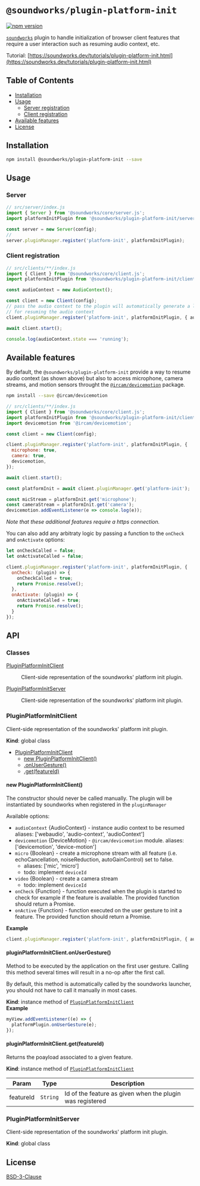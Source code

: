 # `@soundworks/plugin-platform-init`

[![npm version](https://badge.fury.io/js/@soundworks%2Fplugin-platform-init.svg)](https://badge.fury.io/js/@soundworks%2Fplugin-platform)

[`soundworks`](https://soundworks.dev) plugin to handle initialization of browser client features that require a user interaction such as resuming audio context, etc. 

Tutorial: [https://soundworks.dev/tutorials/plugin-platform-init.html](https://soundworks.dev/tutorials/plugin-platform-init.html)

## Table of Contents

<!-- toc -->

- [Installation](#installation)
- [Usage](#usage)
  * [Server registration](#server-registration)
  * [Client registration](#client-registration)
- [Available features](#available-features)
- [License](#license)

<!-- tocstop -->

## Installation

```sh
npm install @soundworks/plugin-platform-init --save
```

## Usage

### Server

```js
// src/server/index.js
import { Server } from '@soundworks/core/server.js';
import platformInitPlugin from '@soundworks/plugin-platform-init/server.js';

const server = new Server(config);
// 
server.pluginManager.register('platform-init', platformInitPlugin);
```

### Client registration

```js
// src/clients/**/index.js
import { Client } from '@soundworks/core/client.js';
import platformInitPlugin from '@soundworks/plugin-platform-init/client.js';

const audioContext = new AudioContext();

const client = new Client(config);
// pass the audio context to the plugin will automatically generate a landing page 
// for resuming the audio context
client.pluginManager.register('platform-init', platformInitPlugin, { audioContext });

await client.start();

console.log(audioContext.state === 'running');
```

## Available features

By default, the `@soundworks/plugin-platform-init` provide a way to resume audio context (as shown above) but also to access microphone, camera streams, and motion sensors throught the [`@ircam/devicemotion`](https://www.npmjs.com/package/@ircam/devicemotion) package.

```sh
npm install --save @ircam/devicemotion
```

```js
// src/clients/**/index.js
import { Client } from '@soundworks/core/client.js';
import platformInitPlugin from '@soundworks/plugin-platform-init/client.js';
import devicemotion from '@ircam/devicemotion';

const client = new Client(config);

client.pluginManager.register('platform-init', platformInitPlugin, { 
  microphone: true,
  camera: true,
  devicemotion,
});

await client.start();

const platformInit = await client.pluginManager.get('platform-init');

const micStream = platformInit.get('microphone');
const cameraStream = platformInit.get('camera');
devicemotion.addEventListener(e => console.log(e));
```

_Note that these additional features require a https connection._

You can also add any arbitraty logic by passing a function to the `onCheck` and 
`onActivate` options:

```js
let onCheckCalled = false;
let onActivateCalled = false;

client.pluginManager.register('platform-init', platformInitPlugin, {
  onCheck: (plugin) => {
    onCheckCalled = true;
    return Promise.resolve();
  },
  onActivate: (plugin) => {
    onActivateCalled = true;
    return Promise.resolve();
  }
});
```

## API

<!-- api -->

### Classes

<dl>
<dt><a href="#PluginPlatformInitClient">PluginPlatformInitClient</a></dt>
<dd><p>Client-side representation of the soundworks&#39; platform init plugin.</p>
</dd>
<dt><a href="#PluginPlatformInitServer">PluginPlatformInitServer</a></dt>
<dd><p>Client-side representation of the soundworks&#39; platform init plugin.</p>
</dd>
</dl>

<a name="PluginPlatformInitClient"></a>

### PluginPlatformInitClient
Client-side representation of the soundworks' platform init plugin.

**Kind**: global class  

* [PluginPlatformInitClient](#PluginPlatformInitClient)
    * [new PluginPlatformInitClient()](#new_PluginPlatformInitClient_new)
    * [.onUserGesture()](#PluginPlatformInitClient+onUserGesture)
    * [.get(featureId)](#PluginPlatformInitClient+get)

<a name="new_PluginPlatformInitClient_new"></a>

#### new PluginPlatformInitClient()
The constructor should never be called manually. The plugin will be
instantiated by soundworks when registered in the `pluginManager`

Available options:
- `audioContext` {AudioContext} - instance audio context to be resumed
  aliases: ['webaudio', 'audio-context', 'audioContext']
- `devicemotion` {DeviceMotion} - `@ircam/devicemotion` module.
  aliases: ['devicemotion', 'device-motion']
- `micro` {Boolean} - create a microphone stream with all feature (i.e.
  echoCancellation, noiseReduction, autoGainControl) set to false.
  + aliases: ['mic', 'micro']
  + todo: implement `deviceId`
- `video` {Boolean} - create a camera stream
  + todo: implement `deviceId`
- `onCheck` {Function} - function executed when the plugin is started to check
  for example if the feature is available. The provided function should return
  a Promise.
- `onActive` {Function} - function executed on the user gesture to init a feature.
  The provided function should return a Promise.

**Example**  
```js
client.pluginManager.register('platform-init', platformInitPlugin, { audioContext });
```
<a name="PluginPlatformInitClient+onUserGesture"></a>

#### pluginPlatformInitClient.onUserGesture()
Method to be executed by the application on the first user gesture. Calling
this method several times will result in a no-op after the first call.

By default, this method is automatically called by the soundworks launcher,
you should not have to call it manually in most cases.

**Kind**: instance method of [<code>PluginPlatformInitClient</code>](#PluginPlatformInitClient)  
**Example**  
```js
myView.addEventListener((e) => {
  platformPlugin.onUserGesture(e);
});
```
<a name="PluginPlatformInitClient+get"></a>

#### pluginPlatformInitClient.get(featureId)
Returns the poayload associated to a given feature.

**Kind**: instance method of [<code>PluginPlatformInitClient</code>](#PluginPlatformInitClient)  

| Param | Type | Description |
| --- | --- | --- |
| featureId | <code>String</code> | Id of the feature as given when the plugin was  registered |

<a name="PluginPlatformInitServer"></a>

### PluginPlatformInitServer
Client-side representation of the soundworks' platform init plugin.

**Kind**: global class  

<!-- apistop -->

## License

[BSD-3-Clause](./LICENSE)
